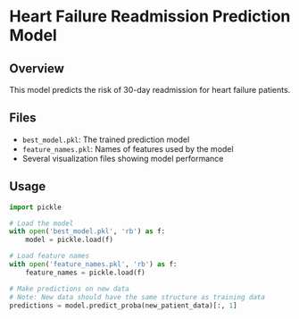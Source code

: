 # Heart Failure Readmission Prediction Model

## Overview
This model predicts the risk of 30-day readmission for heart failure patients.

## Files
- `best_model.pkl`: The trained prediction model
- `feature_names.pkl`: Names of features used by the model
- Several visualization files showing model performance

## Usage
```python
import pickle

# Load the model
with open('best_model.pkl', 'rb') as f:
    model = pickle.load(f)

# Load feature names
with open('feature_names.pkl', 'rb') as f:
    feature_names = pickle.load(f)

# Make predictions on new data
# Note: New data should have the same structure as training data
predictions = model.predict_proba(new_patient_data)[:, 1]
```
